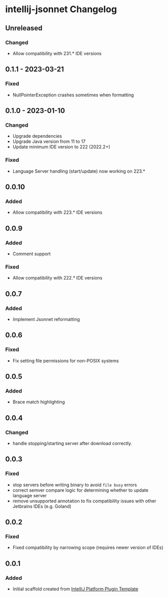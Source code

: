 <!-- Keep a Changelog guide -> https://keepachangelog.com -->

# intellij-jsonnet Changelog

## Unreleased
### Changed
- Allow compatibility with 231.* IDE versions

## 0.1.1 - 2023-03-21

### Fixed
- NullPointerException crashes sometimes when formatting

## 0.1.0 - 2023-01-10

### Changed
- Upgrade dependencies
- Upgrade Java version from 11 to 17
- Update minimum IDE version to 222 (2022.2+)

### Fixed
- Language Server handling (start/update) now working on 223.*

## 0.0.10

### Added
- Allow compatibility with 223.* IDE versions

## 0.0.9

### Added
- Comment support

### Fixed
- Allow compatibility with 222.* IDE versions

## 0.0.7

### Added
- Implement Jsonnet reformatting

## 0.0.6

### Fixed
- Fix setting file permissions for non-POSIX systems

## 0.0.5

### Added
- Brace match highlighting

## 0.0.4

### Changed
- handle stopping/starting server after download correctly.

## 0.0.3

### Fixed
- stop servers before writing binary to avoid `file busy` errors
- correct semver compare logic for determining whether to update language server
- remove unsupported annotation to fix compatibility issues with other Jetbrains IDEs (e.g. Goland)

## 0.0.2

### Fixed
- Fixed compatibility by narrowing scope (requires newer version of IDEs)

## 0.0.1

### Added
- Initial scaffold created from [IntelliJ Platform Plugin Template](https://github.com/JetBrains/intellij-platform-plugin-template)
